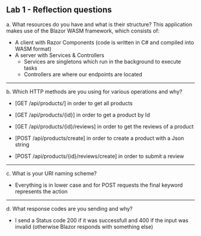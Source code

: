 
Lab 1 - Reflection questions
---------------------------------------------------------------
a. What resources do you have and what is their structure?
This application makes use of the Blazor WASM framework, which consists of:
- A client with Razor Components (code is written in C# and compiled into WASM format)
- A server with Services & Controllers
    - Services are singletons which run in the background to execute tasks
    - Controllers are where our endpoints are located

---------------------------------------------------------------
b. Which HTTP methods are you using for various operations and why?
- [GET /api/products/] in order to get all products
- [GET /api/products/{id}] in order to get a product by Id
- [GET /api/products/{id}/reviews] in order to get the reviews of a product

- [POST /api/products/create] in order to create a product with a Json string
- [POST /api/products/{id}/reviews/create] in order to submit a review

---------------------------------------------------------------
c. What is your URI naming scheme?
- Everything is in lower case and for POST requests the final keyword represents the action

---------------------------------------------------------------
d. What response codes are you sending and why?
- I send a Status code 200 if it was successfull and 400 if the input was invalid (otherwise Blazor responds with something else)

